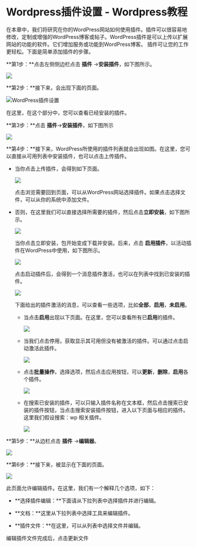 # Wordpress插件设置 - Wordpress教程

在本章中，我们将研究在你的WordPress网站如何使用插件。插件可以很容易地修改，定制或增强的WordPress博客或帖子。WordPress插件是可以上传以扩展网站的功能的软件。它们增加服务或功能到WordPress博客。 插件可让您的工作更轻松。下面是简单添加插件的步骤。

**第1步：**点击左侧侧边栏点击 **插件** -&gt;**安装插件**，如下图所示。

![](../img/1-1510211FS52a.png)

**第2步：**接下来，会出现下面的页面。

![WordPress插件设置](../img/1-1510211G015624.png "WordPress插件设置")

在这里，在这个部分中，您可以查看已经安装的插件。

**第3步：**点击 **插件**-&gt;**安装插件**，如下图所示

![](../img/1-1510211GI3592.png)

**第4步：**接下来，WordPress所使用的插件列表就会出现如图。在这里，您可以直接从可用列表中安装插件，也可以点击上传插件。

*   当你点击上传插件，会得到如下页面。

    ![](../img/1-151021200615561.png)

    点击浏览需要回到页面，可以从WordPress网站选择插件。如果点击选择文件，可以从你的系统中添加文件。

*   否则，在这里我们可以直接选择所需要的插件，然后点击**立即安装**，如下图所示。

    ![](../img/1-15102120095c42.png)

    当你点击立即安装，包开始变成下载并安装。后来，点击 **启用插件**，以活动插件在WordPress中使用，如下图所示。

    ![](../img/1-15102120153OZ.png)

    点击启动插件后，会得到一个消息插件激活，也可以在列表中找到已安装的插件。

    ![](../img/1-151021201J5607.png)

    下面给出的插件激活的消息，可以查看一些选项，比如**全部**，**启用**，**未启用**。

    *   当点击**启用**出现以下页面。在这里，您可以查看所有已**启用**的插件。

        ![](../img/1-151021202252V3.png)
    *   当我们点击停用，获取显示其可用但没有被激活的插件。可以通过点击启动激活此插件。

        ![](../img/1-151021202U5963.png)
    *   点击**批量操作**，选择选项，然后点击应用按钮，可以**更新**，**删除**，**启用**各个插件。

        ![](../img/1-151021203255S7.png)
    *   在搜索已安装的插件，可以只输入插件名称在文本框，然后点击搜索已安装的插件按钮，当点击搜索安装插件按钮，进入以下页面与相应的插件。这里我们假设搜索：wp 相关插件。

        ![](../img/1-151021203422512.png)

**第5步：**从边栏点击 **插件** -&gt;**编辑器**。

![](../img/1-151021203I0563.png)

**第6步：**接下来，被显示在下面的页面。

![](../img/1-151021203S1429.png)

此页面允许编辑插件。在这里，我们有一个解释几个选项，如下：

*   **选择插件编辑：**下面请从下拉列表中选择插件并进行编辑。

*   **文档：**这里从下拉列表中选择工具来编辑插件。

*   **插件文件：**在这里，可以从列表中选择文件并编辑。

编辑插件文件完成后，点击更新文件
